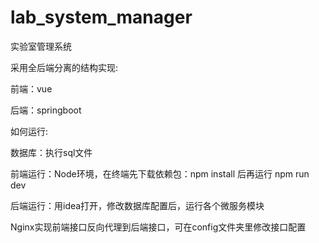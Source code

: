 # lab_system_manager
实验室管理系统

采用全后端分离的结构实现:

前端：vue

后端：springboot



如何运行:

数据库：执行sql文件

前端运行：Node环境，在终端先下载依赖包：npm install 后再运行 npm run dev

后端运行：用idea打开，修改数据库配置后，运行各个微服务模块

Nginx实现前端接口反向代理到后端接口，可在config文件夹里修改接口配置
